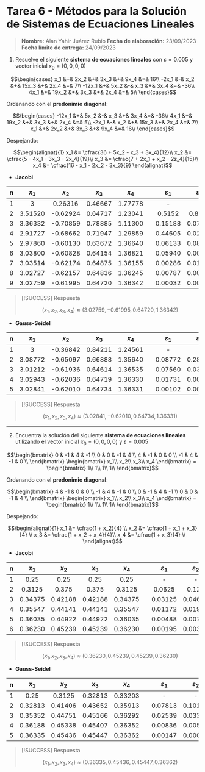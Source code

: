 # Tarea 6 - Métodos para la Solución de Sistemas de Ecuaciones Lineales

> **Nombre:** Alan Yahir Juárez Rubio 
> **Fecha de elaboración:** 23/09/2023
> **Fecha límite de entrega:** 24/09/2023

1. Resuelve el siguiente **sistema de ecuaciones lineales** con $\varepsilon = 0.005$ y vector inicial $x_0 =(0, 0, 0, 0)$ 

$$\begin{cases}
    x_1 &+&  2x_2 &+&  3x_3 &+& 9x_4 &=& 16\\
  -2x_1 &-&   x_2 &+& 15x_3 &+& 2x_4 &=& 7\\
 -12x_1 &+&  5x_2 &-&   x_3 &+& 3x_4 &=& -36\\
   4x_1 &+& 19x_2 &+&  3x_3 &+& 2x_4 &=& 5\\
\end{cases}$$

Ordenando con el **predonimio diagonal**:

$$\begin{cases}
 -12x_1 &+&  5x_2 &-&   x_3 &+& 3x_4 &=& -36\\
   4x_1 &+& 19x_2 &+&  3x_3 &+& 2x_4 &=& 5\\
  -2x_1 &-&   x_2 &+& 15x_3 &+& 2x_4 &=& 7\\
    x_1 &+&  2x_2 &+&  3x_3 &+& 9x_4 &=& 16\\
\end{cases}$$

Despejando:

$$\begin{alignat}{1}
x_1 &= \cfrac{36 + 5x_2 - x_3 + 3x_4}{12}\\
x_2 &= \cfrac{5 - 4x_1 - 3x_3 - 2x_4}{19}\\
x_3 &= \cfrac{7 + 2x_1 + x_2 - 2z_4}{15}\\
x_4 &= \cfrac{16 - x_1 - 2x_2 - 3x_3}{9}
\end{alignat}$$

- **Jacobi**

|  n  |  $x_1$  |  $x_2$   |  $x_3$  |  $x_4$  |     |  $ε_1$  |  $ε_2$  |  $ε_3$  |  $ε_4$  |
|:---:|:-------:|:--------:|:-------:|:-------:|:---:|:-------:|:-------:|:-------:|:-------:|
|  1  |    3    | 0.26316  | 0.46667 | 1.77778 |     |    -    |    -    |    -    |    -    |
|  2  | 3.51520 | -0.62924 | 0.64717 | 1.23041 |     | 0.5152  | 0.8924  | 0.1805  | 0.54737 |
|  3  | 3.36332 | -0.70859 | 0.78885 | 1.11300 |     | 0.15188 | 0.07935 | 0.14168 | 0.11741 |
|  4  | 2.91727 | -0.68662 | 0.71947 | 1.29859 |     | 0.44605 | 0.02197 | 0.06938 | 0.18559 |
|  5  | 2.97860 | -0.60130 | 0.63672 | 1.36640 |     | 0.06133 | 0.08532 | 0.08275 | 0.06781 |
|  6  | 3.03800 | -0.60828 | 0.64154 | 1.36821 |     | 0.05940 | 0.00698 | 0.00482 | 0.00181 |
|  7  | 3.03514 | -0.62174 | 0.64875 | 1.36155 |     | 0.00286 | 0.01346 | 0.00721 | 0.00666 |
|  8  | 3.02727 | -0.62157 | 0.64836 | 1.36245 |     | 0.00787 | 0.00017 | 0.00039 | 0.00090 |
|  9  | 3.02759 | -0.61995 | 0.64720 | 1.36342 |     | 0.00032 | 0.00162 | 0.00116 | 0.00097 |


> [!SUCCESS] Respuesta
> 
>$$(x_1, x_2, x_3, x_4) \approx (3.02759, -0.61995, 0.64720, 1.36342)$$

- **Gauss-Seidel**

|  n  |  $x_1$  |  $x_2$   |  $x_3$  |  $x_4$  |     |  $ε_1$  |  $ε_2$  |  $ε_3$  |  $ε_4$  |
|:---:|:-------:|:--------:|:-------:|:-------:|:---:|:-------:|:-------:|:-------:|:-------:|
|  1  |    3    | -0.36842 | 0.84211 | 1.24561 |     |    -    |    -    |    -    |    -    |
|  2  | 3.08772 | -0.65097 | 0.66888 | 1.35640 |     | 0.08772 | 0.28255 | 0.17323 | 0.11079 |
|  3  | 3.01212 | -0.61936 | 0.64614 | 1.36535 |     | 0.07560 | 0.03161 | 0.02274 | 0.00895 |
|  4  | 3.02943 | -0.62036 | 0.64719 | 1.36330 |     | 0.01731 | 0.00100 | 0.00105 | 0.00205 |
|  5  | 3.02841 | -0.62010 | 0.64734 | 1.36331 |     | 0.00102 | 0.00026 | 0.00015 | 0.00001 |

> [!SUCCESS] Respuesta
> 
>$$(x_1, x_2, x_3, x_4) \approx (3.02841, -0.62010, 0.64734, 1.36331)$$

---
2. Encuentra la solución del siguiente **sistema de ecuaciones lineales** utilizando el vector inicial $x_0 = (0, 0, 0, 0)$ y $\varepsilon = 0.005$

$$\begin{bmatrix}
  0 & -1 &  4 & -1 \\
  0 &  0 & -1 &  4 \\ 
  4 & -1 &  0 &  0 \\ 
 -1 &  4 & -1 &  0 \\ 
\end{bmatrix}
\begin{bmatrix}
 x_1\\
 x_2\\
 x_3\\
 x_4
\end{bmatrix} = \begin{bmatrix}
 1\\
 1\\
 1\\
 1\\
\end{bmatrix}$$

Ordenando con el **predonimio diagonal**:

$$\begin{bmatrix}
  4 & -1 &  0 &  0 \\
 -1 &  4 & -1 &  0 \\ 
  0 & -1 &  4 & -1 \\
  0 &  0 & -1 &  4 \\ 
\end{bmatrix}
\begin{bmatrix}
 x_1\\
 x_2\\
 x_3\\
 x_4
\end{bmatrix} = \begin{bmatrix}
 1\\
 1\\
 1\\
 1\\
\end{bmatrix}$$

Despejando:

$$\begin{alignat}{1}
x_1 &= \cfrac{1 + x_2}{4} \\
x_2 &= \cfrac{1 + x_1 + x_3}{4} \\
x_3 &= \cfrac{1 + x_2 + x_4}{4}\\
x_4 &= \cfrac{1 + x_3}{4} \\
\end{alignat}$$

- **Jacobi**

|  n  |  $x_1$  |  $x_2$  |  $x_3$  |  $x_4$  |     |  $ε_1$  |  $ε_2$  |  $ε_3$  |  $ε_4$  |
|:---:|:-------:|:-------:|:-------:|:-------:|:---:|:-------:|:-------:|:-------:|:-------:|
|  1  |  0.25   |  0.25   |  0.25   |  0.25   |     |    -    |    -    |    -    |    -    | 
|  2  | 0.3125  |  0.375  |  0.375  | 0.3125  |     | 0.0625  |  0.125  |  0.125  | 0.0625  |
|  3  | 0.34375 | 0.42188 | 0.42188 | 0.34375 |     | 0.03125 | 0.04688 | 0.04688 | 0.03125 |
|  4  | 0.35547 | 0.44141 | 0.44141 | 0.35547 |     | 0.01172 | 0.01953 | 0.01953 | 0.01172 |
|  5  | 0.36035 | 0.44922 | 0.44922 | 0.36035 |     | 0.00488 | 0.00781 | 0.00781 | 0.00488 |
|  6  | 0.36230 | 0.45239 | 0.45239 | 0.36230 |     | 0.00195 | 0.00317 | 0.00317 | 0.00195 |

> [!SUCCESS] Respuesta
> 
>$$(x_1, x_2, x_3, x_4) \approx (0.36230, 0.45239, 0.45239, 0.36230)$$

- **Gauss-Seidel**

|  n  |  $x_1$  |  $x_2$  |  $x_3$  |  $x_4$  |     |  $ε_1$  |  $ε_2$  |  $ε_3$  |  $ε_4$  |
|:---:|:-------:|:-------:|:-------:|:-------:|:---:|:-------:|:-------:|:-------:|:-------:|
|  1  |  0.25   | 0.3125  | 0.32813 | 0.33203 |     |    -    |    -    |    -    |    -    | 
|  2  | 0.32813 | 0.41406 | 0.43652 | 0.35913 |     | 0.07813 | 0.10156 | 0.10839 | 0.0271  |
|  3  | 0.35352 | 0.44751 | 0.45166 | 0.36292 |     | 0.02539 | 0.03345 | 0.01514 | 0.00379 |
|  4  | 0.36188 | 0.45338 | 0.45407 | 0.36352 |     | 0.00836 | 0.00587 | 0.00241 | 0.0006  |
|  5  | 0.36335 | 0.45436 | 0.45447 | 0.36362 |     | 0.00147 | 0.00098 | 0.0004  | 0.0001  |

> [!SUCCESS] Respuesta
> 
>$$(x_1, x_2, x_3, x_4) \approx (0.36335, 0.45436,  0.45447, 0.36362)$$